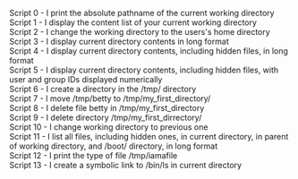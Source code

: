 Script 0 - I print the absolute pathname of the current working directory  
Script 1 - I display the content list of your current working directory   
Script 2 - I change the working directory to the users's home directory  
Script 3 - I display current directory contents in long format   
Script 4 - I display current directory contents, including hidden files, in long format   
Script 5 - I display current directory contents, including hidden files, with user and group IDs displayed numerically   
Script 6 - I create a directory in the /tmp/ directory   
Script 7 - I move /tmp/betty to /tmp/my_first_directory/   
Script 8 - I delete file betty in /tmp/my_first_directory   
Script 9 - I delete directory /tmp/my_first_dirrectory/   
Script 10 - I change working directory to previous one   
Script 11 - I list all files, including hidden ones, in current directory, in parent of working directory, and /boot/ directory, in long format    
Script 12 - I print the type of file /tmp/iamafile    
Script 13 - I create a symbolic link to /bin/ls in current directory   

